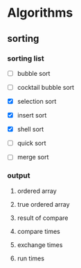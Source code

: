 # Algorithms

## sorting 

### sorting list

-[ ] bubble sort

-[ ] cocktail bubble sort

-[x] selection sort

-[x] insert sort

-[x] shell sort

-[ ] quick sort

-[ ] merge sort

### output

1. ordered array

2. true ordered array 

3. result of compare 

4. compare times

5. exchange times

6. run times